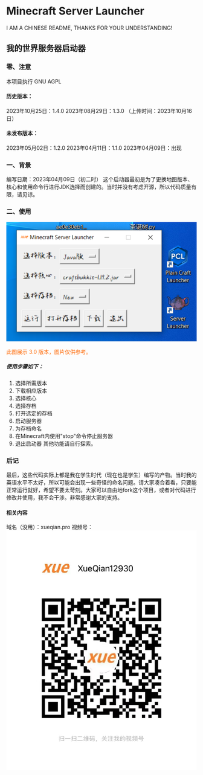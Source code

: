 # Minecraft Server Launcher

I AM A CHINESE README, THANKS FOR YOUR UNDERSTANDING!

## 我的世界服务器启动器

### 零、注意

本项目执行 GNU AGPL
#### 历史版本：
2023‎年10月‎25‎日：1.4.0
2023‎年‎08‎月‎29‎日：1.3.0 （上传时间：2023年10‎月‎16‎日）
#### 未发布版本：
2023‎年‎05‎月‎02‎日：1.2.0
2023‎年‎04‎月‎11‎日：1.1.0
2023‎年‎04‎月‎09‎日：出现

### 一、背景

编写日期：2023年04月09日（初二时）
这个启动器最初是为了更换地图版本、核心和使用命令行进行JDK选择而创建的。当时并没有考虑开源，所以代码质量有限，请见谅。

### 二、使用

![image](Explorer.png)
<p style="color:#f60">此图展示 3.0 版本，图片仅供参考。</p>

<h5>使用步骤如下：</h5>

1. 选择所需版本
2. 下载相应版本
3. 选择核心
4. 选择存档
5. 打开选定的存档
6. 启动服务器
7. 为存档命名
8. 在Minecraft内使用"stop"命令停止服务器
9. 退出启动器
其他功能请自行探索。

### 后记

最后，这些代码实际上都是我在学生时代（现在也是学生）编写的产物。当时我的英语水平不太好，所以可能会出现一些奇怪的命名问题。请大家凑合着看，只要能正常运行就好，希望不要太苛刻。大家可以自由地fork这个项目，或者对代码进行修改并使用，我不会干涉。非常感谢大家的支持。

#### 相关内容

域名（没用）：xueqian.pro
视频号：
![image](Channels.jpg)
